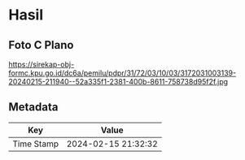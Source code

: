 # Hasil

## Foto C Plano

https://sirekap-obj-formc.kpu.go.id/dc6a/pemilu/pdpr/31/72/03/10/03/3172031003139-20240215-211940--52a335f1-2381-400b-8611-758738d95f2f.jpg


## Metadata

| Key        | Value               |
| ---------- | ------------------- |
| Time Stamp | 2024-02-15 21:32:32 |



